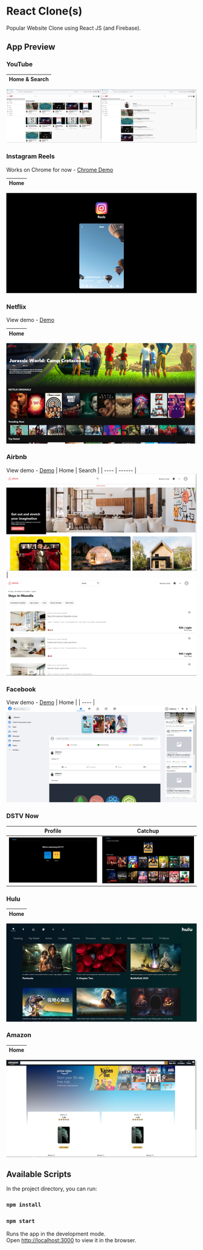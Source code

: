 # React Clone(s)
Popular Website Clone using React JS (and Firebase).

## App Preview

### YouTube

| Home & Search |
| ------- |
![YouTube Screenshot](/youtube-clone/screenshot/youtube.jpg)

### Instagram Reels

Works on Chrome for now - [Chrome Demo](https://instagram-reels-clone-e4846.web.app)

| Home |
| ---- |
![IG Reel Screenshot](/instagram-reels-clone/screenshot/reels.jpg)

### Netflix

View demo - [Demo](https://netflix-clone-98a31.web.app)

| Home |
| ---- |
![Netflix Screenshot](/netflix-clone/screenshot/netflix.jpg)

### Airbnb

View demo - [Demo](https://airbnb-clone-5faa5.web.app/)
| Home | Search |
| ---- | ------ |
![Airbnb Screenshot](/airbnb-clone/screenshot/airbnb-1.jpg) | ![Airbnb Screenshot](/airbnb-clone/screenshot/airbnb-2.jpg)

### Facebook

View demo - [Demo](https://facebook-clone-7cbea.web.app/)
| Home |
| ---- |
![Facebook Screenshot](/facebook-clone/screenshot/facebook.jpg)

### DSTV Now

| Profile | Catchup |
| ---- | ------ |
![Dstv Screenshot](/dstv-now-clone/screenshot/dstv-1.jpg) | ![Dstv Screenshot](/dstv-now-clone/screenshot/dstv-2.jpg)

### Hulu

| Home |
| ------- |
![Hulu Screenshot](/hulu-clone/screenshot/hulu.jpg)

### Amazon

| Home |
| ------- |
![Amazon Screenshot](/amazon-clone/screenshot/amazon.jpg)



## Available Scripts

In the project directory, you can run:

### `npm install`
### `npm start`

Runs the app in the development mode.<br />
Open [http://localhost:3000](http://localhost:3000) to view it in the browser.
